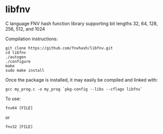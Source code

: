 libfnv
======

C language FNV hash function library supporting bit lengths 32, 64, 128, 256, 512, and 1024

Compilation instructions:

    git clone https://github.com/fnvhash/libfnv.git
    cd libfnv
    ./autogen
    ./configure
    make
    sudo make install

Once the package is installed, it may easily be compiled and linked with:

    gcc my_prog.c -o my_prog `pkg-config --libs --cflags libfnv`

To use:

    fnv64 [FILE]

or

    fnv32 [FILE]
